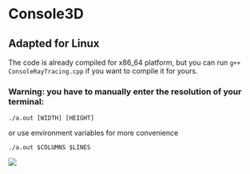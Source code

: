 # Console3D
## Adapted for Linux
The code is already compiled for x86\_64 platform, but you can run `g++ ConsoleRayTracing.cpp` if you want to compile it for yours.

### Warning: you have to manually enter the resolution of your terminal:

```./a.out [WIDTH] [HEIGHT]```

or use environment variables for more convenience

```./a.out $COLUMNS $LINES```

![](https://raw.githubusercontent.com/ArtemOnigiri/Console3D/main/console3d.png)
